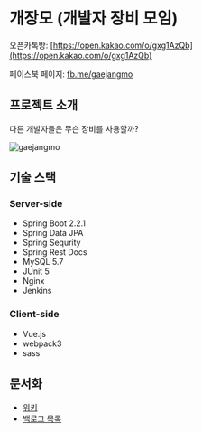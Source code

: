 # **개장모 (개발자 장비 모임)**

오픈카톡방: [https://open.kakao.com/o/gxg1AzQb](https://open.kakao.com/o/gxg1AzQb)

페이스북 페이지: [fb.me/gaejangmo](http://fb.me/gaejangmo)

## 프로젝트 **소개**

다른 개발자들은 무슨 장비를 사용할까?

![gaejangmo](https://user-images.githubusercontent.com/43020390/71501642-fbac1200-28ae-11ea-8531-d27ffb3fedad.gif)

## 기술 스택

### **Server-side**

- Spring Boot 2.2.1
- Spring Data JPA
- Spring Sequrity
- Spring Rest Docs
- MySQL 5.7
- JUnit 5
- Nginx
- Jenkins

### **Client-side**

- Vue.js
- webpack3
- sass

## 문서화
- [위키](https://github.com/gae-jang-mo/app/wiki)
- [백로그 목록](https://docs.google.com/spreadsheets/d/1KDEKHIAin6WSrdNwa5PJygZp8RDuVn13-rkP_qWHSKg/edit?folder=0AOL71m5ijy3UUk9PVA#gid=0)
